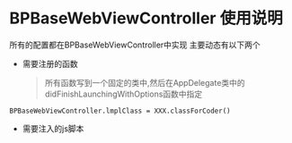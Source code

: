 #  BPBaseWebViewController 使用说明
所有的配置都在BPBaseWebViewController中实现
主要动态有以下两个
* 需要注册的函数
    > 所有函数写到一个固定的类中,然后在AppDelegate类中的didFinishLaunchingWithOptions函数中指定
```
BPBaseWebViewController.lmplClass = XXX.classForCoder()
```
    
    
* 需要注入的js脚本

